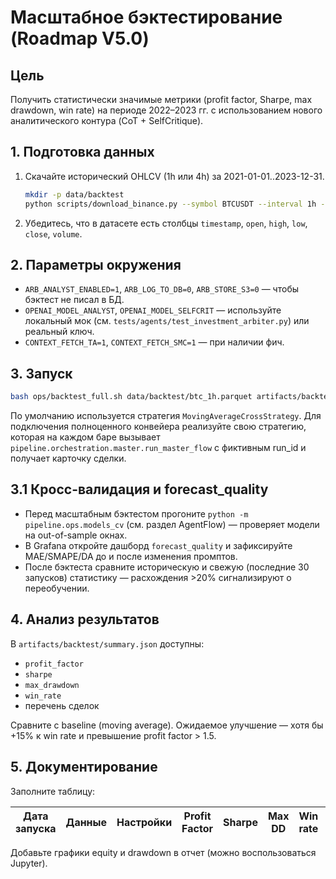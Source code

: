 # Масштабное бэктестирование (Roadmap V5.0)

## Цель

Получить статистически значимые метрики (profit factor, Sharpe, max drawdown, win rate) на периоде 2022–2023 гг. с использованием нового аналитического контура (CoT + SelfCritique).

## 1. Подготовка данных

1. Скачайте исторический OHLCV (1h или 4h) за 2021-01-01..2023-12-31.
   ```bash
   mkdir -p data/backtest
   python scripts/download_binance.py --symbol BTCUSDT --interval 1h --start 2021-01-01 --end 2023-12-31 --out data/backtest/btc_1h.parquet
   ```
2. Убедитесь, что в датасете есть столбцы `timestamp`, `open`, `high`, `low`, `close`, `volume`.

## 2. Параметры окружения

- `ARB_ANALYST_ENABLED=1`, `ARB_LOG_TO_DB=0`, `ARB_STORE_S3=0` — чтобы бэктест не писал в БД.
- `OPENAI_MODEL_ANALYST`, `OPENAI_MODEL_SELFCRIT` — используйте локальный мок (см. `tests/agents/test_investment_arbiter.py`) или реальный ключ.
- `CONTEXT_FETCH_TA=1`, `CONTEXT_FETCH_SMC=1` — при наличии фич.

## 3. Запуск

```bash
bash ops/backtest_full.sh data/backtest/btc_1h.parquet artifacts/backtest
```

По умолчанию используется стратегия `MovingAverageCrossStrategy`. Для подключения полноценного конвейера реализуйте свою стратегию, которая на каждом баре вызывает `pipeline.orchestration.master.run_master_flow` с фиктивным run_id и получает карточку сделки.

## 3.1 Кросс-валидация и forecast_quality

- Перед масштабным бэктестом прогоните `python -m pipeline.ops.models_cv` (см. раздел AgentFlow) — проверяет модели на out-of-sample окнах.
- В Grafana откройте дашборд `forecast_quality` и зафиксируйте MAE/SMAPE/DA до и после изменения промптов.
- После бэктеста сравните историческую и свежую (последние 30 запусков) статистику — расхождения >20% сигнализируют о переобучении.

## 4. Анализ результатов

В `artifacts/backtest/summary.json` доступны:

- `profit_factor`
- `sharpe`
- `max_drawdown`
- `win_rate`
- перечень сделок

Сравните с baseline (moving average). Ожидаемое улучшение — хотя бы +15% к win rate и превышение profit factor > 1.5.

## 5. Документирование

Заполните таблицу:

| Дата запуска | Данные | Настройки | Profit Factor | Sharpe | Max DD | Win rate | Комментарии |
|--------------|--------|-----------|---------------|--------|--------|----------|-------------|

Добавьте графики equity и drawdown в отчет (можно воспользоваться Jupyter).
